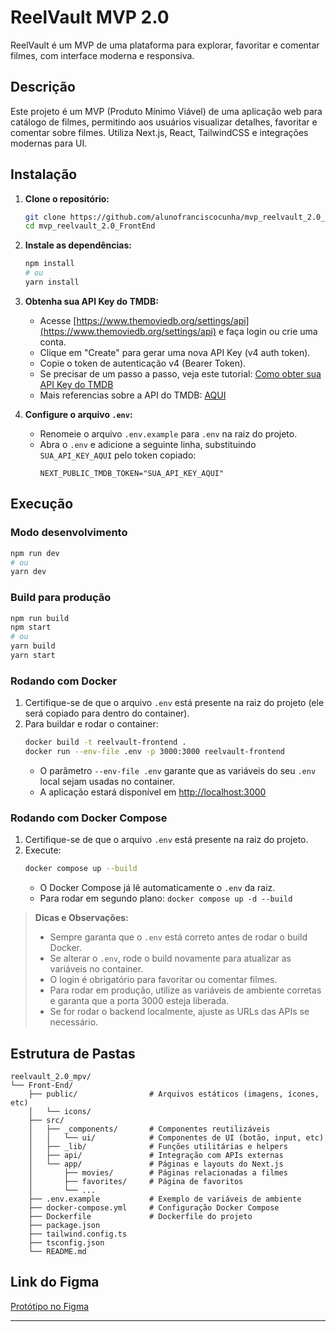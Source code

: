 # ReelVault MVP 2.0

ReelVault é um MVP de uma plataforma para explorar, favoritar e comentar filmes, com interface moderna e responsiva.

## Descrição

Este projeto é um MVP (Produto Mínimo Viável) de uma aplicação web para catálogo de filmes, permitindo aos usuários visualizar detalhes, favoritar e comentar sobre filmes. Utiliza Next.js, React, TailwindCSS e integrações modernas para UI.

## Instalação

1. **Clone o repositório:**
   ```bash
   git clone https://github.com/alunofranciscocunha/mvp_reelvault_2.0_FrontEnd.git
   cd mvp_reelvault_2.0_FrontEnd
   ```

2. **Instale as dependências:**
   ```bash
   npm install
   # ou
   yarn install
   ```

3. **Obtenha sua API Key do TMDB:**
   - Acesse [https://www.themoviedb.org/settings/api](https://www.themoviedb.org/settings/api) e faça login ou crie uma conta.
   - Clique em "Create" para gerar uma nova API Key (v4 auth token).
   - Copie o token de autenticação v4 (Bearer Token).
   - Se precisar de um passo a passo, veja este tutorial: [Como obter sua API Key do TMDB](https://www.educative.io/courses/movie-database-api-python/set-up-the-credentials)
   - Mais referencias sobre a API do TMDB: [AQUI](https://developer.themoviedb.org/reference/intro/getting-started)

4. **Configure o arquivo `.env`:**
   - Renomeie o arquivo `.env.example` para `.env` na raiz do projeto.
   - Abra o `.env` e adicione a seguinte linha, substituindo `SUA_API_KEY_AQUI` pelo token copiado:
     ```
     NEXT_PUBLIC_TMDB_TOKEN="SUA_API_KEY_AQUI"
     ```

## Execução

### Modo desenvolvimento
```bash
npm run dev
# ou
yarn dev
```

### Build para produção
```bash
npm run build
npm start
# ou
yarn build
yarn start
```

### Rodando com Docker
1. Certifique-se de que o arquivo `.env` está presente na raiz do projeto (ele será copiado para dentro do container).
2. Para buildar e rodar o container:
   ```bash
   docker build -t reelvault-frontend .
   docker run --env-file .env -p 3000:3000 reelvault-frontend
   ```
   - O parâmetro `--env-file .env` garante que as variáveis do seu `.env` local sejam usadas no container.
   - A aplicação estará disponível em [http://localhost:3000](http://localhost:3000)

### Rodando com Docker Compose
1. Certifique-se de que o arquivo `.env` está presente na raiz do projeto.
2. Execute:
   ```bash
   docker compose up --build
   ```
   - O Docker Compose já lê automaticamente o `.env` da raiz.
   - Para rodar em segundo plano: `docker compose up -d --build`

> **Dicas e Observações:**
> - Sempre garanta que o `.env` está correto antes de rodar o build Docker.
> - Se alterar o `.env`, rode o build novamente para atualizar as variáveis no container.
> - O login é obrigatório para favoritar ou comentar filmes.
> - Para rodar em produção, utilize as variáveis de ambiente corretas e garanta que a porta 3000 esteja liberada.
> - Se for rodar o backend localmente, ajuste as URLs das APIs se necessário.

## Estrutura de Pastas

```
reelvault_2.0_mpv/
└── Front-End/
    ├── public/                # Arquivos estáticos (imagens, ícones, etc)
    │   └── icons/
    ├── src/
    │   ├── _components/       # Componentes reutilizáveis
    │   │   └── ui/            # Componentes de UI (botão, input, etc)
    │   ├── _lib/              # Funções utilitárias e helpers
    │   ├── api/               # Integração com APIs externas
    │   └── app/               # Páginas e layouts do Next.js
    │       ├── movies/        # Páginas relacionadas a filmes
    │       ├── favorites/     # Página de favoritos
    │       └── ...
    ├── .env.example           # Exemplo de variáveis de ambiente
    ├── docker-compose.yml     # Configuração Docker Compose
    ├── Dockerfile             # Dockerfile do projeto
    ├── package.json
    ├── tailwind.config.ts
    ├── tsconfig.json
    └── README.md
```

## Link do Figma

[Protótipo no Figma](https://www.figma.com/design/xfikLj3249DjmJLLdRFaLo/ReelVault?node-id=1-2&t=ipkcQINSOOq0cqBP-1)

---
